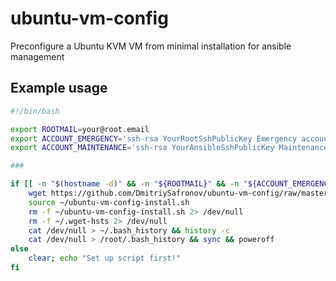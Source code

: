 # ubuntu-vm-config
Preconfigure a Ubuntu KVM VM from minimal installation for ansible management


## Example usage

```bash
#!/bin/bash

export ROOTMAIL=your@root.email
export ACCOUNT_EMERGENCY='ssh-rsa YourRootSshPublicKey Emergency account'
export ACCOUNT_MAINTENANCE='ssh-rsa YourAnsibleSshPublicKey Maintenance account'

###

if [[ -n "$(hostname -d)" && -n "${ROOTMAIL}" && -n "${ACCOUNT_EMERGENCY}" && -n "${ACCOUNT_MAINTENANCE}" ]]; then
	wget https://github.com/DmitriySafronov/ubuntu-vm-config/raw/master/install.sh -O ~/ubuntu-vm-config-install.sh
	source ~/ubuntu-vm-config-install.sh
	rm -f ~/ubuntu-vm-config-install.sh 2> /dev/null
	rm -f ~/.wget-hsts 2> /dev/null
	cat /dev/null > ~/.bash_history && history -c
	cat /dev/null > /root/.bash_history && sync && poweroff
else
	clear; echo "Set up script first!"
fi
```